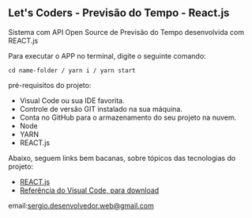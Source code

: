 <h2>Let's Coders - Previsão do Tempo - React.js</h2>



Sistema com API Open Source de Previsão do Tempo desenvolvida com REACT.js

Para executar o APP no terminal, digite o seguinte comando:

```
cd name-folder / yarn i / yarn start 

```
pré-requisitos do projeto:

* Visual Code ou sua IDE favorita.
* Controle de versão GIT instalado na sua máquina.
* Conta no GitHub para o armazenamento do seu projeto na nuvem.
* Node
* YARN
* REACT.js

Abaixo, seguem links bem bacanas, sobre tópicos das tecnologias do projeto:

* [REACT.js](https://pt-br.reactjs.org/)
* [Referência do Visual Code, para download](https://code.visualstudio.com/)

email:sergio.desenvolvedor.web@gmail.com
